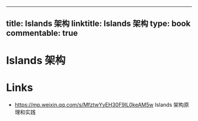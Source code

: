 
---
title: Islands 架构
linktitle: Islands 架构
type: book
commentable: true
---

# Islands 架构

# Links

- https://mp.weixin.qq.com/s/MfztwYyEH30F9IL0keAM5w Islands 架构原理和实践
    